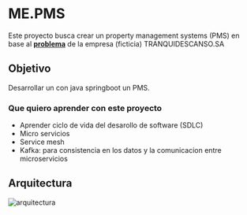 # ME.PMS
Este proyecto busca crear un property management systems (PMS) en base al **[problema](./doc/problem.md)** de la empresa (ficticia) TRANQUIDESCANSO.SA

## Objetivo
Desarrollar un con java springboot un PMS.

### Que quiero aprender con este proyecto
- Aprender ciclo de vida del desarollo de software (SDLC)
- Micro servicios
- Service mesh
- Kafka: para consistencia en los datos y la comunicacion entre microservicios

## Arquitectura

![arquitectura](/doc/SDLC/desing/architecture/v3.png)